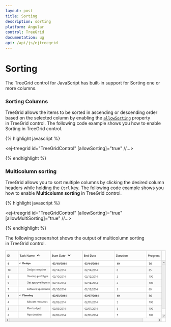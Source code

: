 ```yaml
---
layout: post
title: Sorting
description: sorting
platform: Angular
control: TreeGrid
documentation: ug
api: /api/js/ejtreegrid
---
```


# Sorting

The TreeGrid control for JavaScript has built-in support for Sorting one or more columns.

### Sorting Columns

TreeGrid allows the items to be sorted in ascending or descending order based on the selected column by enabling the [`allowSorting`](/api/js/ejtreegrid#allowsortingspan-classtype-signature-type-booleanbooleanspan "allowSorting") property in TreeGrid control. The following code example shows you how to enable Sorting in TreeGrid control.

{% highlight javascript %}

<ej-treegrid id="TreeGridControl" [allowSorting]="true"
    //...>
</ej-treegrid>

{% endhighlight %}

### Multicolumn sorting

TreeGrid allows you to sort multiple columns by clicking the desired column headers while holding the `Ctrl` key. The following code example shows you how to enable **Multicolumn sorting** in TreeGrid control.

{% highlight javascript %}

<ej-treegrid id="TreeGridControl" [allowSorting]="true" [allowMultiSorting]="true"
    //...>
</ej-treegrid>

{% endhighlight %}

The following screenshot shows the output of multicolumn sorting in TreeGrid control.

![](Sorting_images/Sorting_img1.png)
